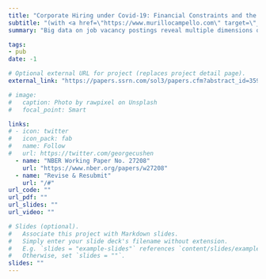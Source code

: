 ```yaml
---
title: "Corporate Hiring under Covid-19: Financial Constraints and the Nature of New Jobs"
subtitle: "(with <a href=\"https://www.murillocampello.com\" target=\"_blank\" rel=\"noopener\">Murillo Campello</a> and <a href=\"https://www.gauravkankanhalli.com\" target=\"_blank\" rel=\"noopener\">Gaurav Kankanhalli</a>) \n\n <i><b> Journal of Financial and Quantitative Analysis</i></b>, Forthcoming"
summary: "Big data on job vacancy postings reveal multiple dimensions of the impact of Covid-19 on corporate hiring. Firms disproportionately cut on hiring for high-skill positions (*within-firm downskilling*), with financially constrained firms reducing high-skill hiring the most. Applying machine learning to job-ad texts, we show that firms have skewed hiring towards operationally-core functions. New positions also take longer to fill, displaying greater flexibility regarding schedules and tasks. Financing constraints amplify pandemic-induced changes to the nature of positions firms seek to fill, with constrained firms’ new hires witnessing far greater adjustments to jobs roles and employment arrangements."

tags: 
- pub
date: -1

# Optional external URL for project (replaces project detail page).
external_link: "https://papers.ssrn.com/sol3/papers.cfm?abstract_id=3596655"

# image:
#   caption: Photo by rawpixel on Unsplash
#   focal_point: Smart

links:
# - icon: twitter
#   icon_pack: fab
#   name: Follow
#   url: https://twitter.com/georgecushen
  - name: "NBER Working Paper No. 27208"
    url: "https://www.nber.org/papers/w27208"
  - name: "Revise & Resubmit"
    url: "/#"
url_code: ""
url_pdf: ""
url_slides: ""
url_video: ""

# Slides (optional).
#   Associate this project with Markdown slides.
#   Simply enter your slide deck's filename without extension.
#   E.g. `slides = "example-slides"` references `content/slides/example-slides.md`.
#   Otherwise, set `slides = ""`.
slides: ""
---
```

